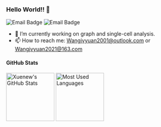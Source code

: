 ### Hello World!! 👋

![Email Badge](https://img.shields.io/badge/Wangjvyuan2021%40163.com-red?style=flat&logo=maildotru&logoColor=blue&label=email&labelColor=gray)
![Email Badge](https://img.shields.io/badge/Wangjvyuan2001%40outlook.com-blue?style=flat&logo=maildotru&logoColor=blue&label=email&labelColor=gray)

- 🔭 I’m currently working on graph and single-cell analysis.
- 📫 How to reach me: [Wangjvyuan2001@outlook.com](mailto:Wangjvyuan2001@outlook.com) or [Wangjvyuan2021@163.com](mailto:Wangjvyuan2021@163.com)

#### GitHub Stats
<div>
  
  <img height="130px" src="https://github-readme-stats-three-pearl-90.vercel.app/api?username=EternityJune25&hide=stars,prs&show_icons=true&theme=merko" alt="Xuenew's GitHub Stats">
  <img height="130px" src="https://github-readme-stats-three-pearl-90.vercel.app/api/top-langs?username=EternityJune25&hide_title=true&layout=compact&theme=merko" alt="Most Used Languages">
</div>
